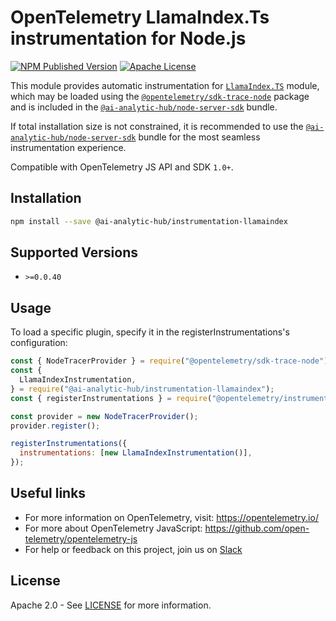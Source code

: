 # OpenTelemetry LlamaIndex.Ts instrumentation for Node.js

[![NPM Published Version][npm-img]][npm-url]
[![Apache License][license-image]][license-image]

This module provides automatic instrumentation for [`LlamaIndex.TS`](https://github.com/run-llama/LlamaIndexTS) module, which may be loaded using the [`@opentelemetry/sdk-trace-node`](https://github.com/open-telemetry/opentelemetry-js/tree/main/packages/opentelemetry-sdk-trace-node) package and is included in the [`@ai-analytic-hub/node-server-sdk`](https://www.npmjs.com/package/@ai-analytic-hub/node-server-sdk) bundle.

If total installation size is not constrained, it is recommended to use the [`@ai-analytic-hub/node-server-sdk`](https://www.npmjs.com/package/@ai-analytic-hub/node-server-sdk) bundle for the most seamless instrumentation experience.

Compatible with OpenTelemetry JS API and SDK `1.0+`.

## Installation

```bash
npm install --save @ai-analytic-hub/instrumentation-llamaindex
```

## Supported Versions

- `>=0.0.40`

## Usage

To load a specific plugin, specify it in the registerInstrumentations's configuration:

```js
const { NodeTracerProvider } = require("@opentelemetry/sdk-trace-node");
const {
  LlamaIndexInstrumentation,
} = require("@ai-analytic-hub/instrumentation-llamaindex");
const { registerInstrumentations } = require("@opentelemetry/instrumentation");

const provider = new NodeTracerProvider();
provider.register();

registerInstrumentations({
  instrumentations: [new LlamaIndexInstrumentation()],
});
```

## Useful links

- For more information on OpenTelemetry, visit: <https://opentelemetry.io/>
- For more about OpenTelemetry JavaScript: <https://github.com/open-telemetry/opentelemetry-js>
- For help or feedback on this project, join us on [Slack][slack-url]

## License

Apache 2.0 - See [LICENSE][license-url] for more information.

[slack-url]: https://traceloop.com/slack
[license-url]: https://github.com/ai-analytic-hub/openllmetry-js/blob/main/LICENSE
[license-image]: https://img.shields.io/badge/license-Apache_2.0-green.svg?style=flat
[npm-url]: https://www.npmjs.com/package/@ai-analytic-hub/instrumentation-llamaindex
[npm-img]: https://badge.fury.io/js/%40traceloop%2Finstrumentation-llamaindex.svg
